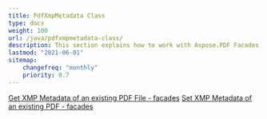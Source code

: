 ```yaml
---
title: PdfXmpMetadata Class
type: docs
weight: 100
url: /java/pdfxmpmetadata-class/
description: This section explains how to work with Aspose.PDF Facades using PdfXmpMetadata Class.
lastmod: "2021-06-01"
sitemap:
    changefreq: "monthly"
    priority: 0.7
---
```


[Get XMP Metadata of an existing PDF File - facades](/pdf/java/get-xmp-metadata/)
[Set XMP Metadata of an existing PDF - facades](/pdf/java/set-xmp-metadata/)

